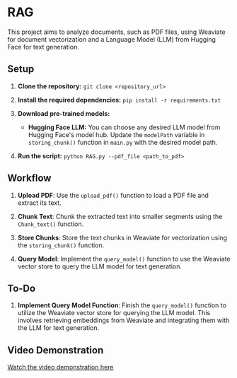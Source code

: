 # RAG

This project aims to analyze documents, such as PDF files, using Weaviate for document vectorization and a Language Model (LLM) from Hugging Face for text generation.

## Setup

1. **Clone the repository:** `git clone <repository_url>`
2. **Install the required dependencies:** `pip install -r requirements.txt`

3. **Download pre-trained models:**
   - **Hugging Face LLM:** You can choose any desired LLM model from Hugging Face's model hub. Update the `modelPath` variable in `storing_chunk()` function in `main.py` with the desired model path.

4. **Run the script:** `python RAG.py --pdf_file <path_to_pdf>`


## Workflow

1. **Upload PDF**: Use the `upload_pdf()` function to load a PDF file and extract its text.

2. **Chunk Text**: Chunk the extracted text into smaller segments using the `Chunk_text()` function.

3. **Store Chunks**: Store the text chunks in Weaviate for vectorization using the `storing_chunk()` function.

4. **Query Model**: Implement the `query_model()` function to use the Weaviate vector store to query the LLM model for text generation.

## To-Do

1. **Implement Query Model Function**: Finish the `query_model()` function to utilize the Weaviate vector store for querying the LLM model. This involves retrieving embeddings from Weaviate and integrating them with the LLM for text generation.

## Video Demonstration

[Watch the video demonstration here](<https://drive.google.com/drive/folders/1KgwPmULG0o5s9hEQSHJrN_bqGFbt2mlu?usp=drive_link>)